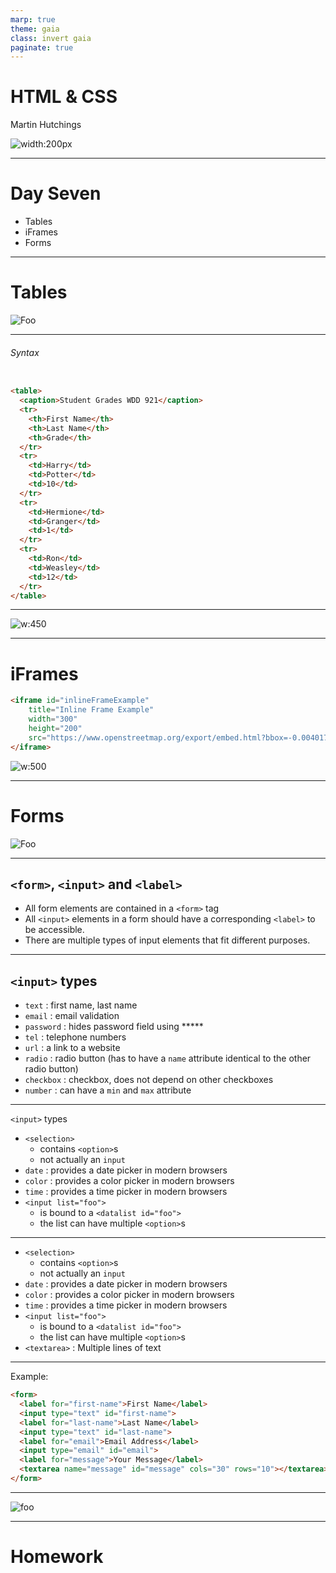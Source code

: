 ```yaml
---
marp: true
theme: gaia
class: invert gaia
paginate: true
---
```


<!--
_class: lead gaia
-->
# HTML & CSS 

Martin Hutchings 

![width:200px](https://upload.wikimedia.org/wikipedia/commons/thumb/8/85/SAE_Institute_logo_black_no_space.svg/1200px-SAE_Institute_logo_black_no_space.svg.png)

---

# Day Seven

* Tables
* iFrames
* Forms

---

<!--
_class: lead gaia
-->
# Tables

![Foo](https://c.tenor.com/L2BWtJt7W4wAAAAC/anger.gif)

---

###### Syntax

```html

<table>
  <caption>Student Grades WDD 921</caption>
  <tr>
    <th>First Name</th>
    <th>Last Name</th>
    <th>Grade</th>
  </tr>
  <tr>
    <td>Harry</td>
    <td>Potter</td>
    <td>10</td>
  </tr>
  <tr>
    <td>Hermione</td>
    <td>Granger</td>
    <td>1</td>
  </tr>
  <tr>
    <td>Ron</td>
    <td>Weasley</td>
    <td>12</td>
  </tr>
</table>

```

---
<!--
_class: lead gaia
-->
![w:450](images/sc14.png)

---

# iFrames

```html
<iframe id="inlineFrameExample"
    title="Inline Frame Example"
    width="300"
    height="200"
    src="https://www.openstreetmap.org/export/embed.html?bbox=-0.004017949104309083%2C51.47612752641776%2C0.00030577182769775396%2C51.478569861898606&layer=mapnik">
</iframe>
```

![w:500](images/sc15.png)

---

<!--
_class: lead gaia
-->
# Forms

![Foo](https://c.tenor.com/xQUpxwZpduwAAAAd/mamed-azeri.gif)

---

## `<form>`, `<input>` and `<label>`

* All form elements are contained in a `<form>` tag
* All `<input>` elements in a form should have a corresponding `<label>` to be accessible.
* There are multiple types of input elements that fit different purposes.


---

## `<input>` types 

* `text` : first name, last name
* `email` : email validation
* `password` : hides password field using *****
* `tel` : telephone numbers
* `url` : a link to a website
* `radio` : radio button (has to have a `name` attribute identical to the other radio button) 
* `checkbox` : checkbox, does not depend on other checkboxes
* `number` : can have a `min` and `max` attribute

---

`<input>` types 

* `<selection>` 
  * contains `<option>`s
  * not actually an `input`
* `date` : provides a date picker in modern browsers
* `color` : provides a color picker in modern browsers
* `time` : provides a time picker in modern browsers
* `<input list="foo">`
  * is bound to a `<datalist id="foo">`
  * the list can have multiple `<option>`s

---

* `<selection>` 
  * contains `<option>`s
  * not actually an `input`
* `date` : provides a date picker in modern browsers
* `color` : provides a color picker in modern browsers
* `time` : provides a time picker in modern browsers
* `<input list="foo">`
  * is bound to a `<datalist id="foo">`
  * the list can have multiple `<option>`s
* `<textarea>` : Multiple lines of text

---

Example:
```html
<form>
  <label for="first-name">First Name</label>
  <input type="text" id="first-name">
  <label for="last-name">Last Name</label>
  <input type="text" id="last-name">
  <label for="email">Email Address</label>
  <input type="email" id="email">
  <label for="message">Your Message</label>
  <textarea name="message" id="message" cols="30" rows="10"></textarea>
</form>
```

---
<!--
_class: lead gaia
-->
![foo](images/sc16.png)

---
<!--
_class: lead gaia
-->

# Homework


